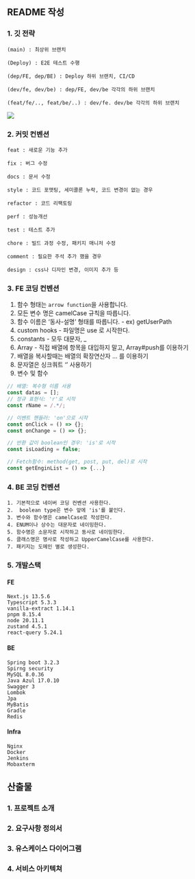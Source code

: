 ## README 작성
### 1. 깃 전략

    (main) : 최상위 브랜치

    (Deploy) : E2E 테스트 수행

    (dep/FE, dep/BE) : Deploy 하위 브랜치, CI/CD

    (dev/fe, dev/be) : dep/FE, dev/be 각각의 하위 브랜치

    (feat/fe/.., feat/be/..) : dev/fe. dev/be 각각의 하위 브랜치

<img src="GitBranch.PNG">

### 2. 커밋 컨벤션


    feat : 새로운 기능 추가

    fix : 버그 수정

    docs : 문서 수정

    style : 코드 포맷팅, 세미콜론 누락, 코드 변경이 없는 경우

    refactor : 코드 리팩토링

    perf : 성능개선

    test : 테스트 추가

    chore : 빌드 과정 수정, 패키지 매니저 수정

    comment : 필요한 주석 추가 했을 경우

    design : css나 디자인 변경, 이미지 추가 등

### 3. FE 코딩 컨벤션
  1. 함수 형태는 `arrow function`을 사용합니다.
  2. 모든 변수 명은 camelCase 규칙을 따릅니다.
  3. 함수 이름은 ‘동사-설명’ 형태를 따릅니다.
    - ex) getUserPath
  4. custom hooks - 파일명은 use 로 시작한다.
  5. constants - 모두 대문자, _
  6. Array - 직접 배열에 항목을 대입하지 말고, Array#push를 이용하기
  7. 배열을 복사할때는 배열의 확장연산자 ... 를 이용하기
  8. 문자열은 싱크쿼트 ‘’ 사용하기
  9. 변수 및 함수
```js
// 배열: 복수형 이름 사용
const datas = [];
// 정규 표현식: 'r'로 시작
const rName = /.*/;

// 이벤트 핸들러: 'on'으로 시작
const onClick = () => {};
const onChange = () => {};

// 반환 값이 boolean인 경우: 'is'로 시작
const isLoading = false;

// Fetch함수: method(get, post, put, del)로 시작
const getEnginList = () => {...}
```
### 4. BE 코딩 컨벤션

    1. 기본적으로 네이버 코딩 컨벤션 사용한다.
    2.  boolean type은 변수 앞에 'is'를 붙인다.
    3. 변수와 함수명은 camelCase로 작성한다.
    4. ENUM이나 상수는 대문자로 네이밍한다.
    5. 함수명은 소문자로 시작하고 동사로 네이밍한다.
    6. 클래스명은 명사로 작성하고 UpperCamelCase를 사용한다.
    7. 패키지는 도메인 별로 생성한다. 

### 5. 개발스택
  #### FE
    Next.js 13.5.6
    Typescript 5.3.3
    vanilla-extract 1.14.1
    pnpm 8.15.4
    node 20.11.1
    zustand 4.5.1
    react-query 5.24.1

  #### BE
    Spring boot 3.2.3
    Spirng security
    MySQL 8.0.36
    Java Azul 17.0.10
    Swagger 3
    Lombok
    Jpa
    MyBatis
    Gradle
    Redis

  #### Infra
    Nginx
    Docker
    Jenkins
    Mobaxterm

## 산출물
### 1. 프로젝트 소개

### 2. 요구사항 정의서

### 3. 유스케이스 다이어그램

### 4. 서비스 아키텍쳐
